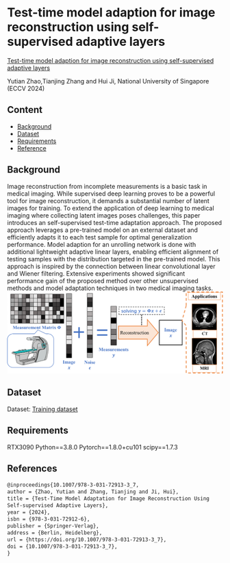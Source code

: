 # Test-time model adaption for image reconstruction using self-supervised adaptive layers

[Test-time model adaption for image reconstruction using self-supervised adaptive layers](https://www.ecva.net/papers/eccv_2024/papers_ECCV/papers/05391.pdf)

Yutian Zhao,Tianjing Zhang and Hui Ji, National University of Singapore
(ECCV 2024)

## Content
* [Background](#Background)
* [Dataset](#Dataset)
* [Requirements](#Requirements)
* [Reference](#Reference)

## Background
Image reconstruction from incomplete measurements is a basic task in medical imaging. While supervised deep learning proves to be a powerful tool for image reconstruction, it demands a substantial number of latent images for training. To extend the application of deep learning to medical imaging where collecting latent images poses challenges, this paper introduces an self-supervised test-time adaptation approach. The proposed approach leverages a pre-trained model on an external dataset and efficiently adapts it to each test sample for optimal generalization performance. Model adaption for an unrolling network is done with additional lightweight adaptive linear layers, enabling efficient alignment of testing samples with the distribution targeted in the pre-trained model. This approach is inspired by the connection between linear convolutional layer and Wiener filtering. Extensive experiments showed significant performance gain of the proposed method over other unsupervised methods and model adaptation techniques in two medical imaging tasks.
![image](https://github.com/XinranQin/DualDomainSS/blob/main/images/CS.png)

## Dataset
Dataset: [Training dataset](https://drive.google.com/drive/folders/1duLbfUDoUyN8JaCpVq1JwS_qIzKWB30M?usp=sharing "悬停显示")  
 
## Requirements
RTX3090 Python==3.8.0 Pytorch==1.8.0+cu101 scipy==1.7.3  


## References

```
@inproceedings{10.1007/978-3-031-72913-3_7,
author = {Zhao, Yutian and Zhang, Tianjing and Ji, Hui},
title = {Test-Time Model Adaptation for Image Reconstruction Using Self-supervised Adaptive Layers},
year = {2024},
isbn = {978-3-031-72912-6},
publisher = {Springer-Verlag},
address = {Berlin, Heidelberg},
url = {https://doi.org/10.1007/978-3-031-72913-3_7},
doi = {10.1007/978-3-031-72913-3_7},
}
```

